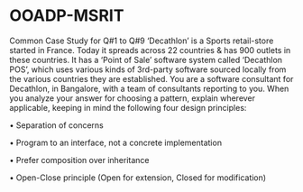 # OOADP-MSRIT

Common Case Study for Q#1 to Q#9
‘Decathlon’ is a Sports retail-store started in France. Today it spreads across 22 countries & has 900
outlets in these countries. It has a ‘Point of Sale’ software system called ‘Decathlon POS’, which
uses various kinds of 3rd-party software sourced locally from the various countries they are
established. You are a software consultant for Decathlon, in Bangalore, with a team of consultants
reporting to you. When you analyze your answer for choosing a pattern, explain wherever
applicable, keeping in mind the following four design principles: 

• Separation of concerns 

• Program to an interface, not a concrete implementation 

• Prefer composition over inheritance 

• Open-Close principle (Open for extension, Closed for modification)
